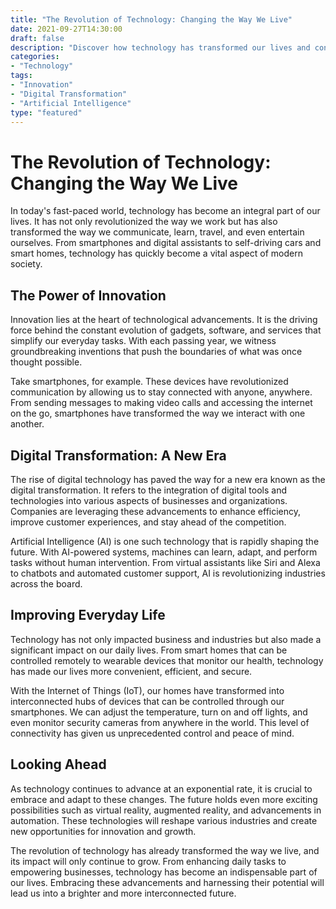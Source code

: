 ```yaml
--- 
title: "The Revolution of Technology: Changing the Way We Live"
date: 2021-09-27T14:30:00
draft: false
description: "Discover how technology has transformed our lives and continues to shape our future."
categories: 
- "Technology"
tags: 
- "Innovation"
- "Digital Transformation"
- "Artificial Intelligence"
type: "featured"
---
```


# The Revolution of Technology: Changing the Way We Live

In today's fast-paced world, technology has become an integral part of our lives. It has not only revolutionized the way we work but has also transformed the way we communicate, learn, travel, and even entertain ourselves. From smartphones and digital assistants to self-driving cars and smart homes, technology has quickly become a vital aspect of modern society.

## The Power of Innovation

Innovation lies at the heart of technological advancements. It is the driving force behind the constant evolution of gadgets, software, and services that simplify our everyday tasks. With each passing year, we witness groundbreaking inventions that push the boundaries of what was once thought possible.

Take smartphones, for example. These devices have revolutionized communication by allowing us to stay connected with anyone, anywhere. From sending messages to making video calls and accessing the internet on the go, smartphones have transformed the way we interact with one another.

## Digital Transformation: A New Era

The rise of digital technology has paved the way for a new era known as the digital transformation. It refers to the integration of digital tools and technologies into various aspects of businesses and organizations. Companies are leveraging these advancements to enhance efficiency, improve customer experiences, and stay ahead of the competition.

Artificial Intelligence (AI) is one such technology that is rapidly shaping the future. With AI-powered systems, machines can learn, adapt, and perform tasks without human intervention. From virtual assistants like Siri and Alexa to chatbots and automated customer support, AI is revolutionizing industries across the board.

## Improving Everyday Life

Technology has not only impacted business and industries but also made a significant impact on our daily lives. From smart homes that can be controlled remotely to wearable devices that monitor our health, technology has made our lives more convenient, efficient, and secure.

With the Internet of Things (IoT), our homes have transformed into interconnected hubs of devices that can be controlled through our smartphones. We can adjust the temperature, turn on and off lights, and even monitor security cameras from anywhere in the world. This level of connectivity has given us unprecedented control and peace of mind.

## Looking Ahead

As technology continues to advance at an exponential rate, it is crucial to embrace and adapt to these changes. The future holds even more exciting possibilities such as virtual reality, augmented reality, and advancements in automation. These technologies will reshape various industries and create new opportunities for innovation and growth.

The revolution of technology has already transformed the way we live, and its impact will only continue to grow. From enhancing daily tasks to empowering businesses, technology has become an indispensable part of our lives. Embracing these advancements and harnessing their potential will lead us into a brighter and more interconnected future.
